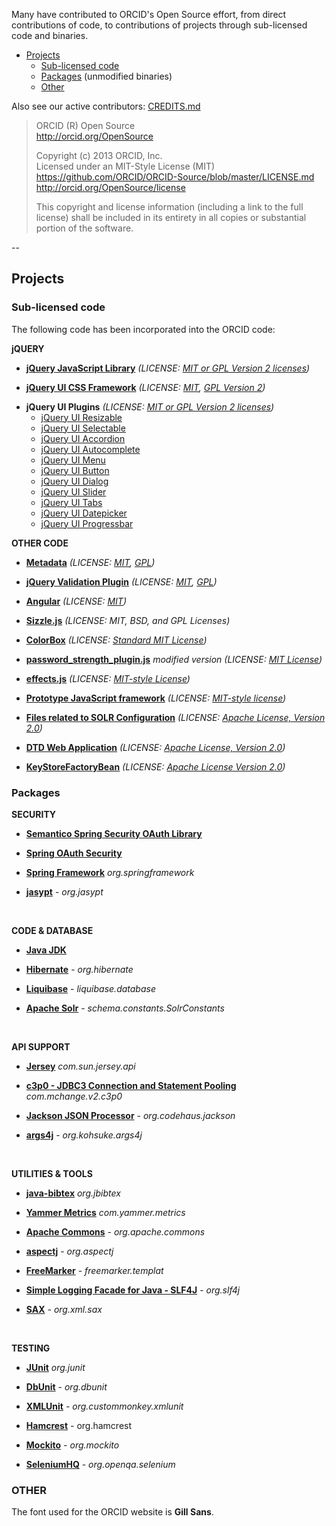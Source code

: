 Many have contributed to ORCID's Open Source effort, from direct contributions of code, to contributions of projects through sub-licensed code and binaries.

* [Projects](#Projects)
    * [Sub-licensed code](#sublicense)
    * [Packages](#package) (unmodified binaries)
    * [Other](#other)

Also see our active contributors: [CREDITS.md](https://github.com/ORCID/ORCID-Work-in-Progress/blob/master/CREDITS.md)

> ORCID (R) Open Source    
> http://orcid.org/OpenSource
>
> Copyright (c) 2013 ORCID, Inc.    
> Licensed under an MIT-Style License (MIT)    
> https://github.com/ORCID/ORCID-Source/blob/master/LICENSE.md    
> http://orcid.org/OpenSource/license
> 
> This copyright and license information (including a link to the full license) shall be included in its entirety in all copies or substantial portion of  the software.

--
<a id="Projects"></a>
## Projects

<a id="sublicense"></a>
### Sub-licensed code

The following code has been incorporated into the ORCID code:

**jQUERY**
* **[jQuery JavaScript Library](http://jquery.com/)** _(LICENSE: [MIT or GPL Version 2 licenses](http://jquery.org/license))_

<!--jQuery is a fast, small, and feature-rich JavaScript library. It makes things like HTML document traversal and manipulation, event handling, animation, and Ajax much simpler with an easy-to-use API that works across a multitude of browsers. With a combination of versatility and extensbility, jQuery has changed the way that millions of people write JavaScript. <i>(List of plugins may not be exhaustive)</i>-->

* **[jQuery UI CSS Framework](http://docs.jquery.com/UI/Theming/API)** _(LICENSE: [MIT](http://www.opensource.org/licenses/mit-license.php), [GPL Version 2](http://www.gnu.org/licenses/gpl-2.0.html))_
    
<!--<br>a robust CSS Framework designed for building custom jQuery widgets.<br>-->

* **jQuery UI Plugins** _(LICENSE: [MIT or GPL Version 2 licenses](http://jquery.org/license))_
    * [jQuery UI Resizable](http://docs.jquery.com/UI/Resizable#theming)
    * [jQuery UI Selectable](http://docs.jquery.com/UI/Selectable#theming)
    * [jQuery UI Accordion](http://docs.jquery.com/UI/Accordion#theming)
    * [jQuery UI Autocomplete](http://docs.jquery.com/UI/Autocomplete#theming)
    * [jQuery UI Menu](http://docs.jquery.com/UI/Menu#theming)
    * [jQuery UI Button](http://docs.jquery.com/UI/Button#theming)
    * [jQuery UI Dialog](http://docs.jquery.com/UI/Dialog#theming)
    * [jQuery UI Slider](http://docs.jquery.com/UI/Slider#theming)
    * [jQuery UI Tabs](http://docs.jquery.com/UI/Tabs#theming)
    * [jQuery UI Datepicker](http://docs.jquery.com/UI/Datepicker#theming)
    * [jQuery UI Progressbar](http://docs.jquery.com/UI/Progressbar#theming)


<!--<br>The jQuery UI plugins use the jQuery UI CSS Framework to style its look and feel, including colors and background textures.<br>-->


**OTHER CODE**
* **[Metadata](http://docs.jquery.com/Plugins/Metadata)** _(LICENSE: [MIT](http://www.opensource.org/licenses/mit-license.php), [GPL](http://www.gnu.org/licenses/gpl.html))_

<!--<br>jQuery plugin for parsing metadata from elements<br>-->

* **[jQuery Validation Plugin](https://github.com/jzaefferer/jquery-validation)** _(LICENSE: [MIT](http://www.opensource.org/licenses/mit-license.php), [GPL](http://www.gnu.org/licenses/gpl.html))_

<!--<br>The jQuery Validation Plugin provides drop-in validation for your existing forms, while making all kinds of customizations to fit your application really easy.<br>-->

* **[Angular](https://github.com/angular/angular/blob/master/LICENSE)** _(LICENSE: [MIT](http://www.opensource.org/licenses/mit-license.php))_

<!--<br>Javascript frame work for building complex client applications.<br>-->

* **[Sizzle.js](http://sizzlejs.com/)** _(LICENSE: MIT, BSD, and GPL Licenses)_

<!--<br>A pure-JavaScript CSS selector engine designed to be easily dropped in to a host library.<br>-->

* **[ColorBox](http://www.jacklmoore.com/colorbox)** _(LICENSE: [Standard MIT License](http://www.opensource.org/licenses/mit-license.php))_

<!--<br>a lightweight, customizable lightbox plugin for jQuery<br>-->

* **[password_strength_plugin.js](www.mypocket-technologies.com)** *modified version* _(LICENSE: [MIT License](https://github.com/ORCID/ORCID-Work-in-Progress/blob/master/orcid-frontend-web/src/main/webapp/static/javascript/plugins.js))_

<!--<br>Password Strength Meter is a jQuery plug-in provide you smart algorithm to detect a password strength. Based on [Firas Kassem orginal plugin](http://phiras.wordpress.com/2007/04/08/password-strength-meter-a-jquery-plugin/)<br>-->

* **[effects.js](http://script.aculo.us)** _(LICENSE: [MIT-style License](http://madrobby.github.com/scriptaculous/license/))_

<!--<br>User interface effects<br>-->

* **[Prototype JavaScript framework](http://www.prototypejs.org/)** _(LICENSE: [MIT-style license](http://prototypejs.org/license.html))_

<!--<br>Prototype takes the complexity out of client-side web programming. Built to solve real-world problems, it adds useful extensions to the browser scripting environment and provides elegant APIs around the clumsy interfaces of Ajax and the Document Object Model.<br>-->

* **[Files related to SOLR Configuration](http://wiki.apache.org/solr/#Installation_and_Configuration)** _(LICENSE: [Apache License, Version 2.0](http://www.apache.org/licenses/LICENSE-2.0))_

<!--<br>SolrTM is the popular, blazing fast open source enterprise search platform from the Apache LuceneTM project.<br>-->

* **[DTD Web Application](http://java.sun.com/dtd/web-app_2_3.dtd)** _(LICENSE: [Apache License, Version 2.0](http://www.apache.org/licenses/LICENSE-2.0))_

<!--<br>This is the XML DTD for the Servlet 2.3 deployment descriptor.<br>-->

* **[KeyStoreFactoryBean](http://static.springsource.org/spring-ws/sites/1.5/apidocs/org/springframework/ws/soap/security/support/KeyStoreFactoryBean.html)** _(LICENSE: [Apache License Version 2.0](http://static.springsource.org/spring-ws/sites/2.0/license.html))_

<!--<br>Spring factory bean for a [KeyStore](http://docs.oracle.com/javase/6/docs/api/java/security/KeyStore.html?is-external=true).<br>-->


<a id="package"></a>
### Packages 

**SECURITY**
* **[Semantico Spring Security OAuth Library](https://github.com/semantico/spring-security-oauth)** 

<!-- <br>This repository was forked the the main spring-security-oath project to allow us to support multiple redirect URLs. These changes have subsequently been incorporated into the core product and should be used in preference to this unless you are developing against the ORCID codebase.</i> | **[Apache License V2.0](https://github.com/semantico/spring-security-oauth/blob/master/license.txt) -->

* **[Spring OAuth Security](http://static.springsource.org/spring-security/oauth/)**<i></i>

<!-- <br>This project provides support for using Spring Security with OAuth (1a) and OAuth2. It provides features for implementing both consumers and providers of these protocols using standard Spring and Spring Security programming models and configuration idioms. | **[Apache License V 2.0](https://github.com/SpringSource/spring-security-oauth/blob/master/license.txt)** -->

* **[Spring Framework](http://www.springsource.org/spring-framework)** <i>org.springframework</i> 

<!--<br>The Spring Framework provides a comprehensive programming and configuration model for modern Java-based enterprise applications - on any kind of deployment platform. A key element of Spring is infrastructural support at the application level: Spring focuses on the "plumbing" of enterprise applications so that teams can focus on application-level business logic, without unnecessary ties to specific deployment environments. | **[Apache License 2.0](http://www.apache.org/licenses/LICENSE-2.0)** |-->

* **[jasypt](http://www.jasypt.org/)** - <i>org.jasypt</i> 

<!--<br>Jasypt is a java library which allows the developer to add basic encryption capabilities to his/her projects with minimum effort, and without the need of having deep knowledge on how cryptography works. | **[]()** |-->
<br>

**CODE & DATABASE**
* **[Java JDK](http://docs.oracle.com/javase/7/docs/)** 

<!--<br>Java Platform, Standard Edition (Java SE) lets you develop and deploy Java applications on desktops and servers, as well as in today's demanding embedded environments. Java offers the rich user interface, performance, versatility, portability, and security that today’s applications require. Java Platform, Enterprise Edition (Java EE) 6 is the industry standard for enterprise Java computing.   | **[Oracle Binary Code License Agreement for the Java SE Platform Products and JavaFX ](http://www.oracle.com/technetwork/java/javase/terms/license/index.html)** |-->

* **[Hibernate](http://www.hibernate.org/)** - <i>org.hibernate</i>

<!--<br>Hibernate is a collection of related projects enabling developers to utilize POJO-style domain models in their applications in ways extending well beyond Object/Relational Mapping. | **[]()** |-->

* **[Liquibase](http://www.liquibase.org/)** - <i>liquibase.database</i>

<!--<br>Liquibase is an open source (Apache 2.0 Licensed), database-independent library for tracking, managing and applying database changes. It is built on a simple premise: All database changes are stored in a human readable yet trackable form and checked into source control. | **[Apache License 2.0](http://www.apache.org/licenses/LICENSE-2.0.html)** |-->

* **[Apache Solr](http://lucene.apache.org/solr/)** - <i>schema.constants.SolrConstants</i> 

<!--<br>SolrTM is the popular, blazing fast open source enterprise search platform from the Apache LuceneTM project. Its major features include powerful full-text search, hit highlighting, faceted search, near real-time indexing, dynamic clustering, database integration, rich document (e.g., Word, PDF) handling, and geospatial search. Solr is highly reliable, scalable and fault tolerant, providing distributed indexing, replication and load-balanced querying, automated failover and recovery, centralized configuration and more. Solr powers the search and navigation features of many of the world's largest internet sites. | **[]()** |-->
<br>

**API SUPPORT**
* **[Jersey](http://jersey.java.net/)** <i>com.sun.jersey.api</i>

<!--<br>Jersey is the open source, production quality, JAX-RS (JSR 311) Reference Implementation for building RESTful Web services, with an API for developers to extend Jersey to suit their needs. | **[CDDL, Version 1.1](http://glassfish.java.net/public/CDDL+GPL_1_1.html)** |-->

* **[c3p0 - JDBC3 Connection and Statement Pooling](http://www.mchange.com/projects/c3p0/)** <i>com.mchange.v2.c3p0</i>

<!--<br>c3p0 is an easy-to-use library for making traditional JDBC drivers "enterprise-ready" by augmenting them with functionality defined by the jdbc3 spec and the optional extensions to jdbc2. | **[Lesser GNU Public License (LGPL)](http://www.gnu.org/copyleft/lesser.html)** |-->

* **[Jackson JSON Processor](http://wiki.fasterxml.com/JacksonHome)** - <i>org.codehaus.jackson</i>

<!--<br>Inspired by the quality and variety of XML tooling available for the Java platform (StAX, JAXB, etc.), the Jackson is a multi-purpose Java library for processing JSON data format. Jackson aims to be the best possible combination of fast, correct, lightweight, and ergonomic for developers. | **[Apache License (AL) 2.0](http://www.apache.org/licenses/LICENSE-2.0)** |-->

* **[args4j](http://args4j.kohsuke.org/)** - <i>org.kohsuke.args4j</i>

<!--<br>args4j is a small Java class library that makes it easy to parse command line options/arguments in your CUI application. | **[]()** |-->
<br>

**UTILITIES & TOOLS**
* **[java-bibtex](http://code.google.com/p/java-bibtex/)** <i>org.jbibtex</i>

<!--<br>Java BibTeX Parser and Formatter. | **[BSD 3](http://opensource.org/licenses/BSD-3-Clause)** |-->

* **[Yammer Metrics](http://metrics.codahale.com/)** <i>com.yammer.metrics</i>

<!--<br>Developed by Yammer to instrument their JVM-based backend services, Metrics provides a powerful toolkit of ways to measure the behavior of critical components in your production environment. | **[Apache License 2.0](http://www.apache.org/licenses/LICENSE-2.0.html)** |-->

* **[Apache Commons](http://commons.apache.org/)** - <i>org.apache.commons</i>

<!--<br>The Commons Proper is dedicated to one principal goal: creating and maintaining reusable Java components. The Commons Proper is a place for collaboration and sharing, where developers from throughout the Apache community can work together on projects to be shared by the Apache projects and Apache users. | **[Apache License 2.0](http://www.apache.org/licenses/LICENSE-2.0.html)** |-->

* **[aspectj](http://eclipse.org/aspectj/)** - <i>org.aspectj</i>

<!--<br> An extension to the Java(tm) programming language that enables clean modularization of crosscutting concerns, such as error checking and handling, synchronization, context-sensitive behavior, performance optimizations, monitoring and logging, debugging support, and multi-object protocols. | **[Eclipse Public License](http://www.eclipse.org/org/documents/epl-v10.php)** |-->

* **[FreeMarker](http://freemarker.sourceforge.net/)** - <i>freemarker.templat</i>

<!--<br>FreeMarker is a "template engine"; a generic tool to generate text output (anything from HTML to autogenerated source code) based on templates. It's a Java package, a class library for Java programmers. It's not an application for end-users in itself, but something that programmers can embed into their products. | **[]()** |-->

* **[Simple Logging Facade for Java - SLF4J](http://www.slf4j.org/)** - <i>org.slf4j</i>

<!--<br>The Simple Logging Facade for Java or (SLF4J) serves as a simple facade or abstraction for various logging frameworks, e.g. java.util.logging, log4j and logback, allowing the end user to plug in the desired logging framework at deployment time. | **[]()** |-->

* **[SAX](http://www.saxproject.org/)** - <i>org.xml.sax</i>

<!--<br>SAX is the Simple API for XML, originally a Java-only API. SAX was the first widely adopted API for XML in Java, and is a “de facto” standard. The current version is SAX 2.0.1, and there are versions for several programming language environments other than Java. | **[]()** |-->
<br>

**TESTING**
* **[JUnit](http://en.wikipedia.org/wiki/JUnit)** <i>org.junit</i>

<!--<br>JUnit is a unit testing framework for the Java programming language. | **[Common Public License (CPL)](http://opensource.org/licenses/cpl1.0.php)** |-->

* **[DbUnit](http://www.dbunit.org/)** - <i>org.dbunit</i>

<!--<br>DbUnit is a JUnit extension (also usable with Ant) targeted at database-driven projects that, among other things, puts your database into a known state between test runs. This is an excellent way to avoid the myriad of problems that can occur when one test case corrupts the database and causes subsequent tests to fail or exacerbate the damage. | **[]()** |-->

* **[XMLUnit](http://xmlunit.sourceforge.net/api/overview-summary.html)** - <i>org.custommonkey.xmlunit</i>

<!--<br>XMLUnit provides extensions to the JUnit framework to allow assertions to be made about XML content. | **[]()** |-->

* **[Hamcrest](http://hamcrest.org/)** - </i>org.hamcrest</i>

<!--<br>Hamcrest is a framework for creating matchers ('Hamcrest' is an anagram of 'matchers'), allowing match rules to be defined declaratively. These matchers have uses in unit testing frameworks such as JUnit [2] and jMock. | **[]()** |-->

* **[Mockito](http://code.google.com/p/mockito/)** - <i>org.mockito</i>

<!--<br>Mockito is a mocking framework that tastes really good. It lets you write beautiful tests with clean & simple API. Mockito doesn't give you hangover because the tests are very readable and they produce clean verification errors. Read more about features & motivations. | **[]()** |-->

* **[SeleniumHQ](http://docs.seleniumhq.org/)** - <i>org.openqa.selenium</i>

<!--<br>Selenium automates browsers. That's it. What you do with that power is entirely up to you. Primarily it is for automating web applications for testing purposes, but is certainly not limited to just that. Boring web-based administration tasks can (and should!) also be automated as well. | **[]()** |-->

<a id="other"></a>
### OTHER

The font used for the ORCID website is **Gill Sans**.


